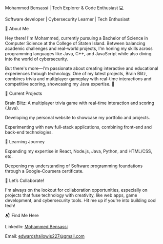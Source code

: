 Mohammed Bensassi | Tech Explorer & Code Enthusiast 💻

Software developer | Cybersecurity Learner | Tech Enthusiast

🚀 About Me

Hey there! I'm Mohammed, currently pursuing a Bachelor of Science in Computer Science at the College of Staten Island. Between balancing academic challenges and real-world projects, I'm honing my skills across programming languages like Java, C++, and JavaScript while also diving into the world of cybersecurity.

But there's more—I'm passionate about creating interactive and educational experiences through technology. One of my latest projects, Brain Blitz, combines trivia and multiplayer gameplay with real-time interactions and competitive scoring, showcasing my Java expertise. 🚀

🔨 Current Projects

Brain Blitz: A multiplayer trivia game with real-time interaction and scoring (Java).

Developing my personal website to showcase my portfolio and projects.

Experimenting with new full-stack applications, combining front-end and back-end technologies.

🌱 Learning Journey

Expanding my expertise in React, Node.js, Java, Python, and HTML/CSS, etc.

Deepening my understanding of Software programming foundations through a Google-Coursera certificate.

🤝 Let’s Collaborate!

I'm always on the lookout for collaboration opportunities, especially on projects that fuse technology with creativity, like web apps, game development, and cybersecurity tools. Hit me up if you're into building cool tech!

📬 Find Me Here

LinkedIn: [Mohammed Bensassi](https://www.linkedin.com/in/mohammed-bensassi/)


Email: edwardshallowis227@gmail.com
